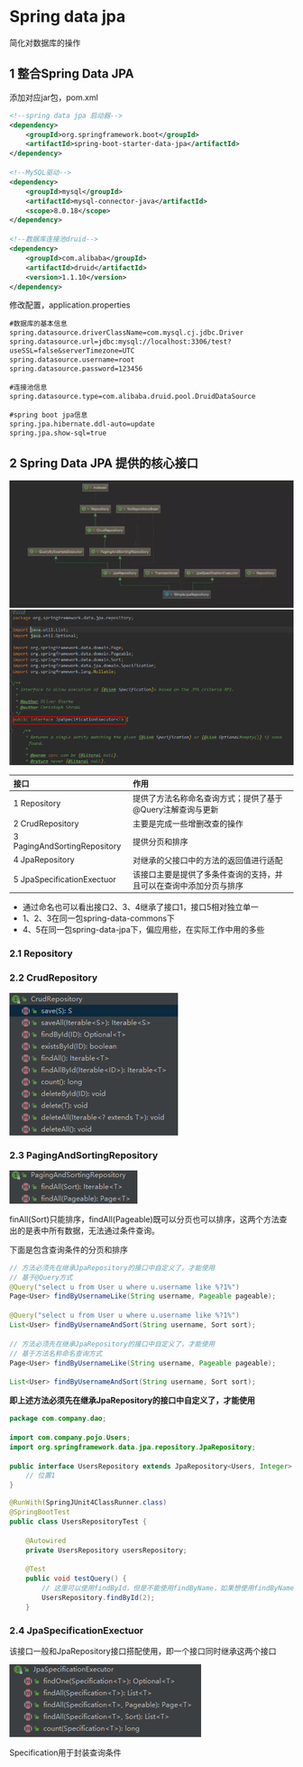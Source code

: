 # Spring data jpa

简化对数据库的操作

## 1 整合Spring Data JPA

添加对应jar包，pom.xml

```xml
<!--spring data jpa 启动器-->
<dependency>
    <groupId>org.springframework.boot</groupId>
    <artifactId>spring-boot-starter-data-jpa</artifactId>
</dependency>

<!--MySQL驱动-->
<dependency>
    <groupId>mysql</groupId>
    <artifactId>mysql-connector-java</artifactId>
    <scope>8.0.18</scope>
</dependency>

<!--数据库连接池druid-->
<dependency>
    <groupId>com.alibaba</groupId>
    <artifactId>druid</artifactId>
    <version>1.1.10</version>
</dependency>
```

修改配置，application.properties
```properties
#数据库的基本信息
spring.datasource.driverClassName=com.mysql.cj.jdbc.Driver
spring.datasource.url=jdbc:mysql://localhost:3306/test?useSSL=false&serverTimezone=UTC
spring.datasource.username=root
spring.datasource.password=123456

#连接池信息
spring.datasource.type=com.alibaba.druid.pool.DruidDataSource

#spring boot jpa信息
spring.jpa.hibernate.ddl-auto=update
spring.jpa.show-sql=true
```

## 2 Spring Data JPA 提供的核心接口

![01](../images/01.webp)
![02](../images/02.png)

接口|作用
:--|:--
1 Repository|提供了方法名称命名查询方式；提供了基于@Query注解查询与更新
2 CrudRepository|主要是完成一些增删改查的操作
3 PagingAndSortingRepository|提供分页和排序
4 JpaRepository|对继承的父接口中的方法的返回值进行适配
5 JpaSpecificationExectuor|该接口主要是提供了多条件查询的支持，并且可以在查询中添加分页与排序

- 通过命名也可以看出接口2、3、4继承了接口1，接口5相对独立单一
- 1、2、3在同一包spring-data-commons下
- 4、5在同一包spring-data-jpa下，偏应用些，在实际工作中用的多些

### 2.1 Repository

### 2.2 CrudRepository

![03](../images/03.png)

### 2.3 PagingAndSortingRepository

![04](../images/04.png)

finAll(Sort)只能排序，findAll(Pageable)既可以分页也可以排序，这两个方法查出的是表中所有数据，无法通过条件查询。

下面是包含查询条件的分页和排序

```java
// 方法必须先在继承JpaRepository的接口中自定义了，才能使用
// 基于@Query方式
@Query("select u from User u where u.username like %?1%")
Page<User> findByUsernameLike(String username, Pageable pageable);

@Query("select u from User u where u.username like %?1%")
List<User> findByUsernameAndSort(String username, Sort sort);

// 方法必须先在继承JpaRepository的接口中自定义了，才能使用
// 基于方法名称命名查询方式
Page<User> findByUsernameLike(String username, Pageable pageable);

List<User> findByUsernameAndSort(String username, Sort sort);
```
**即上述方法必须先在继承JpaRepository的接口中自定义了，才能使用**

```java
package com.company.dao;

import com.company.pojo.Users;
import org.springframework.data.jpa.repository.JpaRepository;

public interface UsersRepository extends JpaRepository<Users, Integer> {
    // 位置1
}
```

```java
@RunWith(SpringJUnit4ClassRunner.class)
@SpringBootTest
public class UsersRepositoryTest {

    @Autowired
    private UsersRepository usersRepository;

    @Test
    public void testQuery() {
        // 这里可以使用findById，但是不能使用findByName，如果想使用findByName，则必须在接口UsersRepository位置1处定义该方法（只需定义即可，实现就交给Spring Date Jpa）
        UsersRepository.findById(2);
    }
```

### 2.4 JpaSpecificationExectuor

该接口一般和JpaRepository接口搭配使用，即一个接口同时继承这两个接口

![05](../images/05.png)

Specification用于封装查询条件


